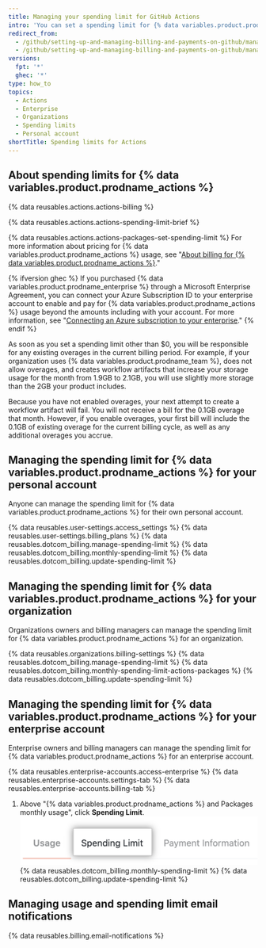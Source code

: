 ```yaml
---
title: Managing your spending limit for GitHub Actions
intro: 'You can set a spending limit for {% data variables.product.prodname_actions %} usage.'
redirect_from:
  - /github/setting-up-and-managing-billing-and-payments-on-github/managing-your-spending-limit-for-github-actions
  - /github/setting-up-and-managing-billing-and-payments-on-github/managing-billing-for-github-actions/managing-your-spending-limit-for-github-actions
versions:
  fpt: '*'
  ghec: '*'
type: how_to
topics:
  - Actions
  - Enterprise
  - Organizations
  - Spending limits
  - Personal account
shortTitle: Spending limits for Actions
---
```

## About spending limits for {% data variables.product.prodname_actions %}

{% data reusables.actions.actions-billing %}

{% data reusables.actions.actions-spending-limit-brief %}

{% data reusables.actions.actions-packages-set-spending-limit %} For more information about pricing for {% data variables.product.prodname_actions %} usage, see "[About billing for {% data variables.product.prodname_actions %}](/billing/managing-billing-for-github-actions/about-billing-for-github-actions)."

{% ifversion ghec %}
If you purchased {% data variables.product.prodname_enterprise %} through a Microsoft Enterprise Agreement, you can connect your Azure Subscription ID to your enterprise account to enable and pay for {% data variables.product.prodname_actions %} usage beyond the amounts including with your account. For more information, see "[Connecting an Azure subscription to your enterprise](/billing/managing-billing-for-your-github-account/connecting-an-azure-subscription-to-your-enterprise)."
{% endif %}

As soon as you set a spending limit other than $0, you will be responsible for any existing overages in the current billing period. For example, if your organization uses {% data variables.product.prodname_team %}, does not allow overages, and creates workflow artifacts that increase your storage usage for the month from 1.9GB to 2.1GB, you will use slightly more storage than the 2GB your product includes.

Because you have not enabled overages, your next attempt to create a workflow artifact will fail. You will not receive a bill for the 0.1GB overage that month. However, if you enable overages, your first bill will include the 0.1GB of existing overage for the current billing cycle, as well as any additional overages you accrue.

## Managing the spending limit for {% data variables.product.prodname_actions %} for your personal account

Anyone can manage the spending limit for {% data variables.product.prodname_actions %} for their own personal account.

{% data reusables.user-settings.access_settings %}
{% data reusables.user-settings.billing_plans %}
{% data reusables.dotcom_billing.manage-spending-limit %}
{% data reusables.dotcom_billing.monthly-spending-limit %}
{% data reusables.dotcom_billing.update-spending-limit %}

## Managing the spending limit for {% data variables.product.prodname_actions %} for your organization

Organizations owners and billing managers can manage the spending limit for {% data variables.product.prodname_actions %} for an organization.

{% data reusables.organizations.billing-settings %}
{% data reusables.dotcom_billing.manage-spending-limit %}
{% data reusables.dotcom_billing.monthly-spending-limit-actions-packages %}
{% data reusables.dotcom_billing.update-spending-limit %}

## Managing the spending limit for {% data variables.product.prodname_actions %} for your enterprise account

Enterprise owners and billing managers can manage the spending limit for {% data variables.product.prodname_actions %} for an enterprise account.

{% data reusables.enterprise-accounts.access-enterprise %}
{% data reusables.enterprise-accounts.settings-tab %}
{% data reusables.enterprise-accounts.billing-tab %}
1. Above "{% data variables.product.prodname_actions %} and Packages monthly usage", click **Spending Limit**.
  ![Spending limit tab](/assets/images/help/settings/spending-limit-tab-enterprise.png)
{% data reusables.dotcom_billing.monthly-spending-limit %}
{% data reusables.dotcom_billing.update-spending-limit %}


## Managing usage and spending limit email notifications
{% data reusables.billing.email-notifications %}
